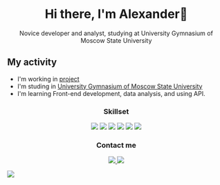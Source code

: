 <div id="header" align="center">
  <h1>Hi there, I'm Alexander👋</h1>
</div>

<div align="center">
  <p>Novice developer and analyst, studying at University Gymnasium of Moscow State University</p>
</div>

## My activity
* I'm working in [project](https://challenge.school.msu.ru/esg)
* I'm studing in [University Gymnasium of Moscow State University](https://school.msu.ru/)
* I'm learning Front-end development, data analysis, and using API.

<div id="header" align="center">
  <h3>Skillset</h3>
</div>
<p align='center'>
  <img src="https://img.shields.io/badge/C-00599C?style=for-the-badge&logo=c&logoColor=white"/>
  <img src="https://img.shields.io/badge/C%2B%2B-00599C?style=for-the-badge&logo=c%2B%2B&logoColor=white"/>
  <img src="https://img.shields.io/badge/JavaScript-2C2D72?style=for-the-badge&logo=javascript&logoColor=white"/>
  <img src="https://img.shields.io/badge/Python-FFD43B?style=for-the-badge&logo=python&logoColor=blue"/>
  <img src="https://img.shields.io/badge/HTML-109989?style=for-the-badge&logo=html5&logoColor=white"/>
  <img src="https://img.shields.io/badge/CSS-109989?style=for-the-badge&logo=csswizardry&logoColor=white"/>
</p>

<div id="header" align="center">
  <h3>Contact me</h3>
</div>

<p align='center'>
   <a href="https://t.me/Chuvpilo_Alexander">
       <img src="https://img.shields.io/badge/Telegram-2CA5E0?style=for-the-badge&logo=telegram&logoColor=white"/>
   </a>
  <a href="https://vk.com/id539139404">
       <img src="https://img.shields.io/badge/вконтакте-%232E87FB.svg?&style=for-the-badge&logo=vk&logoColor=white"/>
   </a>
<p align='center'>


![](http://github-profile-summary-cards.vercel.app/api/cards/profile-details?username=AlexisRut&theme=github_dark)

